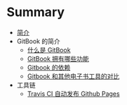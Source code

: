 # Summary

* [简介](index.md)
* GitBook 的简介
    * [什么是 GitBook](intro/intro.md)
    * [GitBook 拥有哪些功能](intro/features.md)
    * [Gitbook 的依赖](intro/requirements.md)
    * [Gitbook 和其他电子书工具的对比](intro/compare.md)
* 工具链
    * [Travis CI 自动发布 Github Pages](toolschain/travis-ci.md)
